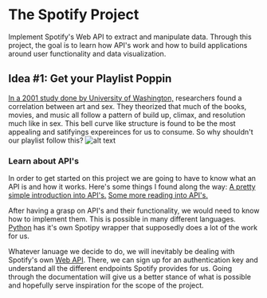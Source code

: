 # The Spotify Project
Implement Spotify's Web API to extract and manipulate data. Through this project, the goal is to learn how API's work and how to build applications around user functionality and data visualization. 
## Idea #1: Get your Playlist Poppin

[In a 2001 study done by University of Washington,](https://www.youtube.com/watch?v=b6dT4kyVUuY) researchers found a correlation between art and sex. They theorized that much of the books, movies, and music all follow a pattern of build up, climax, and resolution much like in sex. This bell curve like structure is found to be the most appealing and satifyings expereinces for us to consume. So why shouldn't our playlist follow this? 
![alt text](https://i2.wp.com/studentry.sg/wp-content/uploads/2013/08/bell-curve.jpg "Optimal Drunk Level")

### Learn about API's 

In order to get started on this project we are going to have to know what an API is and how it works. Here's some things I found along the way: 
[A pretty simple introduction into API's.](https://gigaom.com/2010/10/29/using-apis-not-quite-as-hard-as-it-looks/)
[Some more reading into API's.](http://technologyadvice.com/blog/information-technology/how-to-use-an-api/)

After having a grasp on API's and their functionality, we would need to know how to implement them. This is possible in many different languages. [Python](https://spotipy.readthedocs.io/en/latest/) has it's own Spotipy wrapper that supposedly does a lot of the work for us. 

Whatever lanuage we decide to do, we will inevitably be dealing with Spotify's own [Web API](https://developer.spotify.com/web-api/). There, we can sign up for an authentication key and understand all the different endpoints Spotify provides for us. Going through the documentation will give us a better stance of what is possible and hopefully serve inspiration for the scope of the project. 

### 


